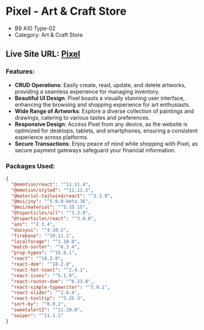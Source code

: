 

# Pixel - Art & Craft Store
- B9 A10 Type-02
- Category: Art & Craft Store

## Live Site URL: [Pixel](https://pixels-shop-bd.web.app/)

### Features:
- **CRUD Operations**: Easily create, read, update, and delete artworks, providing a seamless experience for managing inventory.
- **Beautiful UI Design**: Pixel boasts a visually stunning user interface, enhancing the browsing and shopping experience for art enthusiasts.
- **Wide Range of Artworks**: Explore a diverse collection of paintings and drawings, catering to various tastes and preferences.
- **Responsive Design**: Access Pixel from any device, as the website is optimized for desktops, tablets, and smartphones, ensuring a consistent experience across platforms.
- **Secure Transactions**: Enjoy peace of mind while shopping with Pixel, as secure payment gateways safeguard your financial information.

### Packages Used:
```json
{
  "@emotion/react": "^11.11.4",
  "@emotion/styled": "^11.11.5",
  "@material-tailwind/react": "^2.1.9",
  "@mui/joy": "^5.0.0-beta.36",
  "@mui/material": "^5.15.15",
  "@tsparticles/all": "^3.3.0",
  "@tsparticles/react": "^3.0.0",
  "aos": "^2.3.4",
  "daisyui": "^4.10.2",
  "firebase": "^10.11.1",
  "localforage": "^1.10.0",
  "match-sorter": "^6.3.4",
  "prop-types": "^15.8.1",
  "react": "^18.2.0",
  "react-dom": "^18.2.0",
  "react-hot-toast": "^2.4.1",
  "react-icons": "^5.1.0",
  "react-router-dom": "^6.23.0",
  "react-simple-typewriter": "^5.0.1",
  "react-slider": "^2.0.6",
  "react-tooltip": "^5.26.3",
  "sort-by": "^0.0.2",
  "sweetalert2": "^11.10.8",
  "swiper": "^11.1.1"
}
```